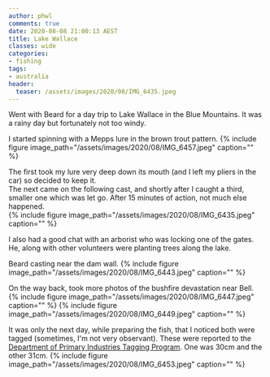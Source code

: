 ```yaml
---
author: phwl
comments: true
date: 2020-08-08 21:00:13 AEST
title: Lake Wallace
classes: wide
categories:
- fishing
tags:
- australia
header:
  teaser: /assets/images/2020/08/IMG_6435.jpeg
---
```

Went with Beard for a day trip to Lake Wallace in the Blue Mountains.
It was a rainy day but fortunately not too windy.

<!-- more -->

I started spinning with a Mepps lure in the brown trout pattern.
{% include figure image_path="/assets/images/2020/08/IMG_6457.jpeg" caption="" %}

The first took my lure very deep
down its mouth (and I left my pliers in the car) so decided to keep
it.  
The next came on the following cast, and shortly after I caught
a third, smaller one which was let go. After 15 minutes of action,
not much else happened.  
{% include figure image_path="/assets/images/2020/08/IMG_6435.jpeg" caption="" %}

I also had a good chat with an arborist who was locking one of the gates. He, along
with other volunteers were planting trees along the lake.

Beard casting near the dam wall.
{% include figure image_path="/assets/images/2020/08/IMG_6443.jpeg" caption="" %}

On the way back, took more photos of the bushfire devastation near Bell.
{% include figure image_path="/assets/images/2020/08/IMG_6447.jpeg" caption="" %}
{% include figure image_path="/assets/images/2020/08/IMG_6449.jpeg" caption="" %}

It was only the next day, while preparing the fish, that I noticed both were
tagged (sometimes, I'm not very observant). These were reported to the 
[Department of Primary Industries Tagging Program](https://www.dpi.nsw.gov.au/fishing/recreational/resources/fish-tagging/recapture-form). One was 30cm and the 
other 31cm.
{% include figure image_path="/assets/images/2020/08/IMG_6453.jpeg" caption="" %}
